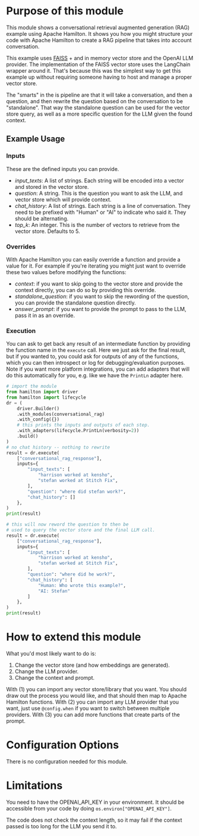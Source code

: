 # Purpose of this module

This module shows a conversational retrieval augmented generation (RAG) example using
Apache Hamilton. It shows you how you might structure your code with Apache Hamilton to
create a RAG pipeline that takes into account conversation.

This example uses [FAISS](https://engineering.fb.com/2017/03/29/data-infrastructure/faiss-a-library-for-efficient-similarity-search/) + and in memory vector store and the OpenAI LLM provider.
The implementation of the FAISS vector store uses the LangChain wrapper around it.
That's because this was the simplest way to get this example up without requiring
someone having to host and manage a proper vector store.

The "smarts" in the is pipeline are that it will take a conversation, and then a question,
and then rewrite the question based on the conversation to be "standalone". That way
the standalone question can be used for the vector store query, as well as a more
specific question for the LLM given the found context.

## Example Usage

### Inputs
These are the defined inputs you can provide.

 - *input_texts*: A list of strings. Each string will be encoded into a vector and stored in the vector store.
 - *question*: A string. This is the question you want to ask the LLM, and vector store which will provide context.
 - *chat_history*: A list of strings. Each string is a line of conversation. They need to be prefixed with "Human" or "AI" to indicate who said it. They should be alternating.
 - *top_k*: An integer. This is the number of vectors to retrieve from the vector store. Defaults to 5.

### Overrides
With Apache Hamilton you can easily override a function and provide a value for it. For example if you're
iterating you might just want to override these two values before modifying the functions:

 - *context*: if you want to skip going to the vector store and provide the context directly, you can do so by providing this override.
 - *standalone_question*: if you want to skip the rewording of the question, you can provide the standalone question directly.
 - *answer_prompt*: if you want to provide the prompt to pass to the LLM, pass it in as an override.

### Execution
You can ask to get back any result of an intermediate function by providing the function name in the `execute` call.
Here we just ask for the final result, but if you wanted to, you could ask for outputs of any of the functions, which
you can then introspect or log for debugging/evaluation purposes. Note if you want more platform integrations,
you can add adapters that will do this automatically for you, e.g. like we have the `PrintLn` adapter here.

```python
# import the module
from hamilton import driver
from hamilton import lifecycle
dr = (
    driver.Builder()
    .with_modules(conversational_rag)
    .with_config({})
    # this prints the inputs and outputs of each step.
    .with_adapters(lifecycle.PrintLn(verbosity=2))
    .build()
)
# no chat history -- nothing to rewrite
result = dr.execute(
    ["conversational_rag_response"],
    inputs={
        "input_texts": [
            "harrison worked at kensho",
            "stefan worked at Stitch Fix",
        ],
        "question": "where did stefan work?",
        "chat_history": []
    },
)
print(result)

# this will now reword the question to then be
# used to query the vector store and the final LLM call.
result = dr.execute(
    ["conversational_rag_response"],
    inputs={
        "input_texts": [
            "harrison worked at kensho",
            "stefan worked at Stitch Fix",
        ],
        "question": "where did he work?",
        "chat_history": [
            "Human: Who wrote this example?",
            "AI: Stefan"
        ]
    },
)
print(result)
```

# How to extend this module
What you'd most likely want to do is:

1. Change the vector store (and how embeddings are generated).
2. Change the LLM provider.
3. Change the context and prompt.

With (1) you can import any vector store/library that you want. You should draw out
the process you would like, and that should then map to Apache Hamilton functions.
With (2) you can import any LLM provider that you want, just use `@config.when` if you
want to switch between multiple providers.
With (3) you can add more functions that create parts of the prompt.

# Configuration Options
There is no configuration needed for this module.

# Limitations

You need to have the OPENAI_API_KEY in your environment.
It should be accessible from your code by doing `os.environ["OPENAI_API_KEY"]`.

The code does not check the context length, so it may fail if the context passed is too long
for the LLM you send it to.
